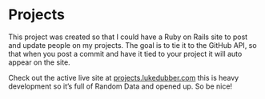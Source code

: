 Projects
========

This project was created so that I could have a Ruby on Rails site to post and update people on my projects. 
The goal is to tie it to the GitHub API, so that when you post a commit and have it tied to your project it will auto appear on the site.


Check out the active live site at [projects.lukedubber.com](http://projects.lukedubber.com) this is heavy development so it’s full of Random Data and opened up. So be nice!
